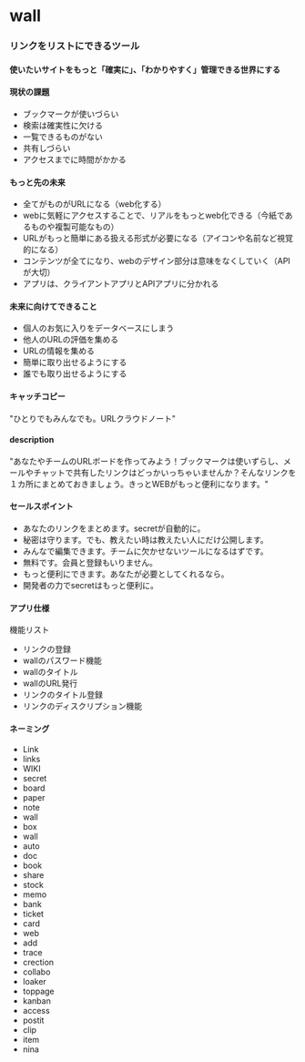 # wall

### リンクをリストにできるツール

#### 使いたいサイトをもっと「確実に」、「わかりやすく」管理できる世界にする
#### 現状の課題
- ブックマークが使いづらい
- 検索は確実性に欠ける
- 一覧できるものがない
- 共有しづらい
- アクセスまでに時間がかかる

#### もっと先の未来
- 全てがものがURLになる（web化する）
- webに気軽にアクセスすることで、リアルをもっとweb化できる（今紙であるものや複製可能なもの）
- URLがもっと簡単にある扱える形式が必要になる（アイコンや名前など視覚的になる）
- コンテンツが全てになり、webのデザイン部分は意味をなくしていく（APIが大切）
- アプリは、クライアントアプリとAPIアプリに分かれる

#### 未来に向けてできること
- 個人のお気に入りをデータベースにしまう
- 他人のURLの評価を集める
- URLの情報を集める
- 簡単に取り出せるようにする
- 誰でも取り出せるようにする

#### キャッチコピー
"ひとりでもみんなでも。URLクラウドノート"

#### description
"あなたやチームのURLボードを作ってみよう！ブックマークは使いずらし、メールやチャットで共有したリンクはどっかいっちゃいませんか？そんなリンクを１カ所にまとめておきましょう。きっとWEBがもっと便利になります。"

#### セールスポイント
- あなたのリンクをまとめます。secretが自動的に。
- 秘密は守ります。でも、教えたい時は教えたい人にだけ公開します。
- みんなで編集できます。チームに欠かせないツールになるはずです。
- 無料です。会員と登録もいりません。
- もっと便利にできます。あなたが必要としてくれるなら。
- 開発者の力でsecretはもっと便利に。

#### アプリ仕様

機能リスト

- リンクの登録
- wallのパスワード機能
- wallのタイトル
- wallのURL発行
- リンクのタイトル登録
- リンクのディスクリプション機能

#### ネーミング
- Link
- links
- WIKI
- secret
- board
- paper
- note
- wall
- box
- wall
- auto
- doc
- book
- share
- stock
- memo
- bank
- ticket
- card
- web
- add
- trace
- crection
- collabo
- loaker
- toppage
- kanban
- access
- postit
- clip
- item
- nina
